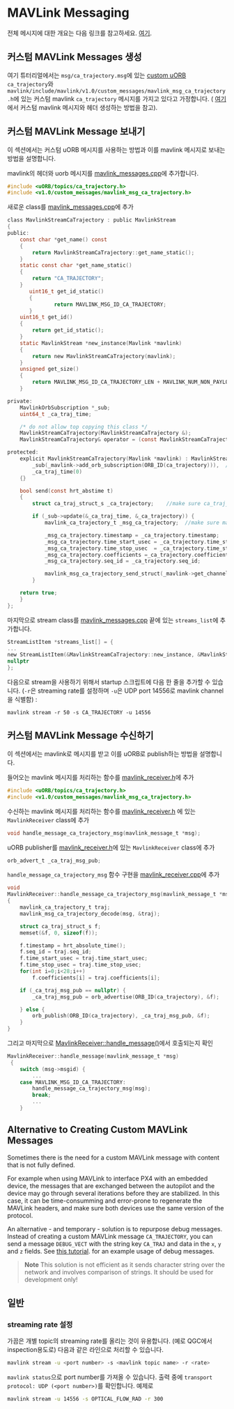 # MAVLink Messaging
전체 메시지에 대한 개요는 다음 링크를 참고하세요. [여기](https://mavlink.io/en/messages/).
## 커스텀 MAVLink Messages 생성
여기 튜터리얼에서는 `msg/ca_trajectory.msg`에 있는 [custom uORB](../middleware/uorb.md) `ca_trajectory`와 `mavlink/include/mavlink/v1.0/custom_messages/mavlink_msg_ca_trajectory.h`에 있는 커스텀 mavlink `ca_trajectory` 메시지를 가지고 있다고 가정합니다. (
[여기](http://qgroundcontrol.org/mavlink/create_new_mavlink_message)에서 커스텀 mavlink 메시지와 헤더 생성하는 방법을 참고).

## 커스텀 MAVLink Message 보내기
이 섹션에서는 커스텀 uORB 메시지를 사용하는 방법과 이를 mavlink 메시지로 보내는 방법을 설명합니다.

mavlink의 헤더와 uorb 메시지를 [mavlink_messages.cpp](https://github.com/PX4/Firmware/blob/master/src/modules/mavlink/mavlink_messages.cpp)에 추가합니다.

```C
#include <uORB/topics/ca_trajectory.h>
#include <v1.0/custom_messages/mavlink_msg_ca_trajectory.h>
```

새로운 class를 [mavlink_messages.cpp](https://github.com/PX4/Firmware/blob/master/src/modules/mavlink/mavlink_messages.cpp#L2193)에 추가

```C
class MavlinkStreamCaTrajectory : public MavlinkStream
{
public:
    const char *get_name() const
	{
		return MavlinkStreamCaTrajectory::get_name_static();
	}
	static const char *get_name_static()
	{
		return "CA_TRAJECTORY";
	}
       uint16_t get_id_static()
       {
               return MAVLINK_MSG_ID_CA_TRAJECTORY;
       }
	uint16_t get_id()
	{
		return get_id_static();
	}
	static MavlinkStream *new_instance(Mavlink *mavlink)
	{
		return new MavlinkStreamCaTrajectory(mavlink);
	}
	unsigned get_size()
	{
		return MAVLINK_MSG_ID_CA_TRAJECTORY_LEN + MAVLINK_NUM_NON_PAYLOAD_BYTES;
	}

private:
	MavlinkOrbSubscription *_sub;
	uint64_t _ca_traj_time;

	/* do not allow top copying this class */
	MavlinkStreamCaTrajectory(MavlinkStreamCaTrajectory &);
	MavlinkStreamCaTrajectory& operator = (const MavlinkStreamCaTrajectory &);

protected:
	explicit MavlinkStreamCaTrajectory(Mavlink *mavlink) : MavlinkStream(mavlink),
		_sub(_mavlink->add_orb_subscription(ORB_ID(ca_trajectory))),  // make sure you enter the name of your uORB topic here
		_ca_traj_time(0)
	{}

	bool send(const hrt_abstime t)
	{
		struct ca_traj_struct_s _ca_trajectory;    //make sure ca_traj_struct_s is the definition of your uORB topic

		if (_sub->update(&_ca_traj_time, &_ca_trajectory)) {
			mavlink_ca_trajectory_t _msg_ca_trajectory;  //make sure mavlink_ca_trajectory_t is the definition of your custom mavlink message

			_msg_ca_trajectory.timestamp = _ca_trajectory.timestamp;
			_msg_ca_trajectory.time_start_usec = _ca_trajectory.time_start_usec;
			_msg_ca_trajectory.time_stop_usec  = _ca_trajectory.time_stop_usec;
			_msg_ca_trajectory.coefficients =_ca_trajectory.coefficients;
			_msg_ca_trajectory.seq_id = _ca_trajectory.seq_id;

			mavlink_msg_ca_trajectory_send_struct(_mavlink->get_channel(), &_msg_ca_trajectory)
		}

	return true;
	}
};
```

마지막으로 stream class를 [mavlink_messages.cpp](https://github.com/PX4/Firmware/blob/master/src/modules/mavlink/mavlink_messages.cpp) 끝에 있는 `streams_list`에 추가합니다.

```C
StreamListItem *streams_list[] = {
...
new StreamListItem(&MavlinkStreamCaTrajectory::new_instance, &MavlinkStreamCaTrajectory::get_name_static),
nullptr
};
```

다음으로 stream을 사용하기 위해서 startup 스크립트에 다음 한 줄을 추가할 수 있습니다. (`-r`은 streaming rate를 설정하며 `-u`은 UDP port 14556로 mavlink channel을 식별함) :

```
mavlink stream -r 50 -s CA_TRAJECTORY -u 14556
```


## 커스텀 MAVLink Message 수신하기
이 섹션에서는 mavlink로 메시지를 받고 이를 uORB로 publish하는 방법을 설명합니다.

들어오는 mavlink 메시지를 처리하는 함수를 [mavlink_receiver.h](https://github.com/PX4/Firmware/blob/master/src/modules/mavlink/mavlink_receiver.h#L77)에 추가

```C
#include <uORB/topics/ca_trajectory.h>
#include <v1.0/custom_messages/mavlink_msg_ca_trajectory.h>
```

수신하는 mavlink 메시지를 처리하는 함수를 [mavlink_receiver.h](https://github.com/PX4/Firmware/blob/master/src/modules/mavlink/mavlink_receiver.h#L140)
에 있는 `MavlinkReceiver` class에 추가

```C
void handle_message_ca_trajectory_msg(mavlink_message_t *msg);
```
uORB publisher를 [mavlink_receiver.h](https://github.com/PX4/Firmware/blob/master/src/modules/mavlink/mavlink_receiver.h#L195)에 있는 `MavlinkReceiver` class에 추가

```C
orb_advert_t _ca_traj_msg_pub;
```

`handle_message_ca_trajectory_msg` 함수 구현을 [mavlink_receiver.cpp](https://github.com/PX4/Firmware/blob/master/src/modules/mavlink/mavlink_receiver.cpp)에 추가

```C
void
MavlinkReceiver::handle_message_ca_trajectory_msg(mavlink_message_t *msg)
{
	mavlink_ca_trajectory_t traj;
	mavlink_msg_ca_trajectory_decode(msg, &traj);

	struct ca_traj_struct_s f;
	memset(&f, 0, sizeof(f));

	f.timestamp = hrt_absolute_time();
	f.seq_id = traj.seq_id;
	f.time_start_usec = traj.time_start_usec;
	f.time_stop_usec = traj.time_stop_usec;
	for(int i=0;i<28;i++)
		f.coefficients[i] = traj.coefficients[i];

	if (_ca_traj_msg_pub == nullptr) {
		_ca_traj_msg_pub = orb_advertise(ORB_ID(ca_trajectory), &f);

	} else {
		orb_publish(ORB_ID(ca_trajectory), _ca_traj_msg_pub, &f);
	}
}
```

그리고 마지막으로 [MavlinkReceiver::handle_message()](https://github.com/PX4/Firmware/blob/master/src/modules/mavlink/mavlink_receiver.cpp#L228)에서 호출되는지 확인

```C
MavlinkReceiver::handle_message(mavlink_message_t *msg)
 {
 	switch (msg->msgid) {
        ...
	case MAVLINK_MSG_ID_CA_TRAJECTORY:
		handle_message_ca_trajectory_msg(msg);
		break;
		...
 	}
```

## Alternative to Creating Custom MAVLink Messages
Sometimes there is the need for a custom MAVLink message with content that is not fully defined.

For example when using MAVLink to interface PX4 with an embedded device, the messages that are exchanged between the autopilot and the device may go through several iterations before they are stabilized.
In this case, it can be time-consumming and error-prone to regenerate the MAVLink headers, and make sure both devices use the same version of the protocol.

An alternative - and temporary - solution is to repurpose debug messages.
Instead of creating a custom MAVLink message `CA_TRAJECTORY`, you can send a message `DEBUG_VECT` with the string key `CA_TRAJ` and data in the `x`, `y` and `z` fields.
See [this tutorial](../debug/debug_values.md). for an example usage of debug messages.

> **Note** This solution is not efficient as it sends character string over the network and involves comparison of strings. It should be used for development only!

## 일반
### streaming rate 설정
가끔은 개별 topic의 streaming rate를 올리는 것이 유용합니다. (예로 QGC에서 inspection용도로) 다음과 같은 라인으로 처리할 수 있습니다.
```sh
mavlink stream -u <port number> -s <mavlink topic name> -r <rate>
```
```mavlink status```으로 port number를 가져올 수 있습니다. 출력 중에 ```transport protocol: UDP (<port number>)```를 확인합니다. 예제로
```sh
mavlink stream -u 14556 -s OPTICAL_FLOW_RAD -r 300
```
